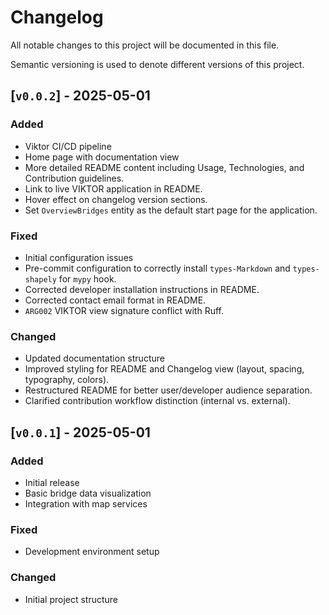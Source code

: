# Changelog

All notable changes to this project will be documented in this file.

Semantic versioning is used to denote different versions of this project.

## [`v0.0.2`] - 2025-05-01

### Added
- Viktor CI/CD pipeline
- Home page with documentation view
- More detailed README content including Usage, Technologies, and Contribution guidelines.
- Link to live VIKTOR application in README.
- Hover effect on changelog version sections.
- Set `OverviewBridges` entity as the default start page for the application.

### Fixed
- Initial configuration issues
- Pre-commit configuration to correctly install `types-Markdown` and `types-shapely` for `mypy` hook.
- Corrected developer installation instructions in README.
- Corrected contact email format in README.
- `ARG002` VIKTOR view signature conflict with Ruff.

### Changed
- Updated documentation structure
- Improved styling for README and Changelog view (layout, spacing, typography, colors).
- Restructured README for better user/developer audience separation.
- Clarified contribution workflow distinction (internal vs. external).

## [`v0.0.1`] - 2025-05-01

### Added
- Initial release
- Basic bridge data visualization
- Integration with map services

### Fixed
- Development environment setup

### Changed
- Initial project structure